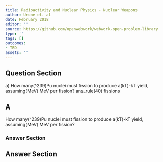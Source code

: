 ```yaml
---
title: Radioactivity and Nuclear Physics - Nuclear Weapons
author: Urone et. al
date: February 2018
editor: ''
source: https://github.com/openwebwork/webwork-open-problem-library
type: ''
tags: []
outcomes:
- TBD
assets: ''
---
```


## Question Section 

a) How many(^239)Pu nuclei must fission to produce a(kT)-kT yield, assuming(MeV) MeV per fission? 
ans_rule(40) fissions
## A
How many(^239)Pu nuclei must fission to produce a(kT)-kT yield, assuming(MeV) MeV per fission? 
### Answer Section


## Answer Section

